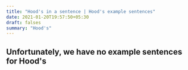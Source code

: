 ```yaml
---
title: "Hood's in a sentence | Hood's example sentences"
date: 2021-01-20T19:57:50+05:30
draft: falses
summary: "Hood's"
---
```

## Unfortunately, we have no example sentences for Hood's                 
